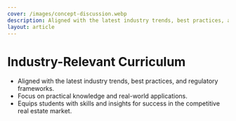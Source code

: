 ```yaml
---
cover: /images/concept-discussion.webp
description: Aligned with the latest industry trends, best practices, and regulatory frameworks.
layout: article
---
```


# Industry-Relevant Curriculum

- Aligned with the latest industry trends, best practices, and regulatory frameworks.
- Focus on practical knowledge and real-world applications.
- Equips students with skills and insights for success in the competitive real estate market.